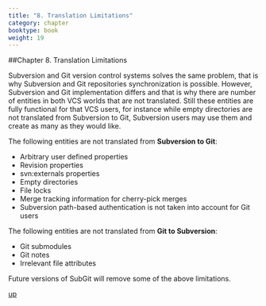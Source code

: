 ```yaml
---
title: "8. Translation Limitations"
category: chapter
booktype: book
weight: 19
---
```

##Chapter 8. Translation Limitations

Subversion and Git version control systems solves the same problem, that is why Subversion and Git repositories synchronization is possible. However, Subversion and Git implementation differs and that is why there are number of entities in both VCS worlds that are not translated. Still these entities are fully functional for that VCS users, for instance while empty directories are not translated from Subversion to Git, Subversion users may use them and create as many as they would like.

The following entities are not translated from **Subversion to Git**:

+ Arbitrary user defined properties
+ Revision properties
+ svn:externals properties
+ Empty directories
+ File locks
+ Merge tracking information for cherry-pick merges
+ Subversion path-based authentication is not taken into account for Git users

The following entities are not translated from **Git to Subversion**:

+ Git submodules
+ Git notes
+ Irrelevant file attributes

Future versions of SubGit will remove some of the above limitations.

[up](#up)